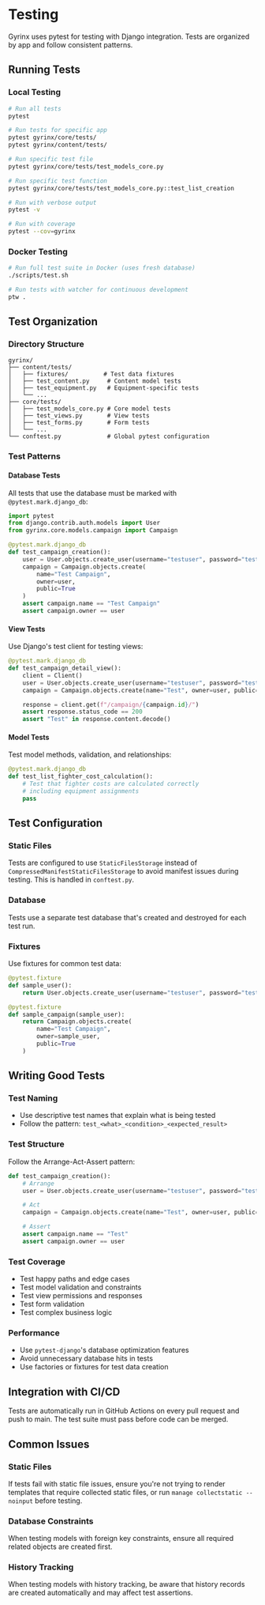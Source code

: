 # Testing

Gyrinx uses pytest for testing with Django integration. Tests are organized by app and follow consistent patterns.

## Running Tests

### Local Testing
```bash
# Run all tests
pytest

# Run tests for specific app
pytest gyrinx/core/tests/
pytest gyrinx/content/tests/

# Run specific test file
pytest gyrinx/core/tests/test_models_core.py

# Run specific test function
pytest gyrinx/core/tests/test_models_core.py::test_list_creation

# Run with verbose output
pytest -v

# Run with coverage
pytest --cov=gyrinx
```

### Docker Testing
```bash
# Run full test suite in Docker (uses fresh database)
./scripts/test.sh

# Run tests with watcher for continuous development
ptw .
```

## Test Organization

### Directory Structure
```
gyrinx/
├── content/tests/
│   ├── fixtures/          # Test data fixtures
│   ├── test_content.py     # Content model tests
│   ├── test_equipment.py   # Equipment-specific tests
│   └── ...
├── core/tests/
│   ├── test_models_core.py # Core model tests
│   ├── test_views.py       # View tests
│   ├── test_forms.py       # Form tests
│   └── ...
└── conftest.py             # Global pytest configuration
```

### Test Patterns

#### Database Tests
All tests that use the database must be marked with `@pytest.mark.django_db`:

```python
import pytest
from django.contrib.auth.models import User
from gyrinx.core.models.campaign import Campaign

@pytest.mark.django_db
def test_campaign_creation():
    user = User.objects.create_user(username="testuser", password="testpass")
    campaign = Campaign.objects.create(
        name="Test Campaign",
        owner=user,
        public=True
    )
    assert campaign.name == "Test Campaign"
    assert campaign.owner == user
```

#### View Tests
Use Django's test client for testing views:

```python
@pytest.mark.django_db
def test_campaign_detail_view():
    client = Client()
    user = User.objects.create_user(username="testuser", password="testpass")
    campaign = Campaign.objects.create(name="Test", owner=user, public=True)

    response = client.get(f"/campaign/{campaign.id}/")
    assert response.status_code == 200
    assert "Test" in response.content.decode()
```

#### Model Tests
Test model methods, validation, and relationships:

```python
@pytest.mark.django_db
def test_list_fighter_cost_calculation():
    # Test that fighter costs are calculated correctly
    # including equipment assignments
    pass
```

## Test Configuration

### Static Files
Tests are configured to use `StaticFilesStorage` instead of `CompressedManifestStaticFilesStorage` to avoid manifest issues during testing. This is handled in `conftest.py`.

### Database
Tests use a separate test database that's created and destroyed for each test run.

### Fixtures
Use fixtures for common test data:

```python
@pytest.fixture
def sample_user():
    return User.objects.create_user(username="testuser", password="testpass")

@pytest.fixture
def sample_campaign(sample_user):
    return Campaign.objects.create(
        name="Test Campaign",
        owner=sample_user,
        public=True
    )
```

## Writing Good Tests

### Test Naming
- Use descriptive test names that explain what is being tested
- Follow the pattern: `test_<what>_<condition>_<expected_result>`

### Test Structure
Follow the Arrange-Act-Assert pattern:

```python
def test_campaign_creation():
    # Arrange
    user = User.objects.create_user(username="testuser", password="testpass")

    # Act
    campaign = Campaign.objects.create(name="Test", owner=user, public=True)

    # Assert
    assert campaign.name == "Test"
    assert campaign.owner == user
```

### Test Coverage
- Test happy paths and edge cases
- Test model validation and constraints
- Test view permissions and responses
- Test form validation
- Test complex business logic

### Performance
- Use `pytest-django`'s database optimization features
- Avoid unnecessary database hits in tests
- Use factories or fixtures for test data creation

## Integration with CI/CD

Tests are automatically run in GitHub Actions on every pull request and push to main. The test suite must pass before code can be merged.

## Common Issues

### Static Files
If tests fail with static file issues, ensure you're not trying to render templates that require collected static files, or run `manage collectstatic --noinput` before testing.

### Database Constraints
When testing models with foreign key constraints, ensure all required related objects are created first.

### History Tracking
When testing models with history tracking, be aware that history records are created automatically and may affect test assertions.
